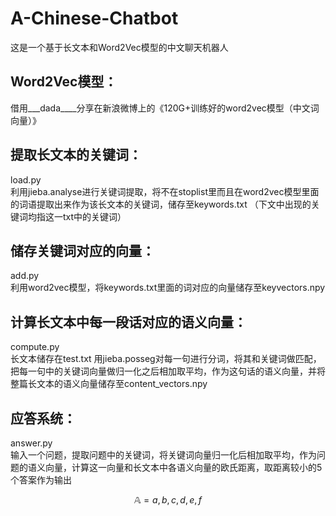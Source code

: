 # A-Chinese-Chatbot

这是一个基于长文本和Word2Vec模型的中文聊天机器人

## Word2Vec模型：
借用___dada____分享在新浪微博上的《120G+训练好的word2vec模型（中文词向量）》

## 提取长文本的关键词：
load.py</br>
利用jieba.analyse进行关键词提取，将不在stoplist里而且在word2vec模型里面的词语提取出来作为该长文本的关键词，储存至keywords.txt
（下文中出现的关键词均指这一txt中的关键词）

## 储存关键词对应的向量：
add.py</br>
利用word2vec模型，将keywords.txt里面的词对应的向量储存至keyvectors.npy

## 计算长文本中每一段话对应的语义向量：
compute.py</br>
长文本储存在test.txt
用jieba.posseg对每一句进行分词，将其和关键词做匹配，把每一句中的关键词向量做归一化之后相加取平均，作为这句话的语义向量，并将整篇长文本的语义向量储存至content_vectors.npy

## 应答系统：
answer.py</br>
输入一个问题，提取问题中的关键词，将关键词向量归一化后相加取平均，作为问题的语义向量，计算这一向量和长文本中各语义向量的欧氏距离，取距离较小的5个答案作为输出

$$ \mathbb{A} = { a, b, c, d, e, f} $$
